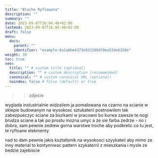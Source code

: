 ```yaml
---
title: "Blacha Ryflowana"
description: ""
summary: ""
date: 2023-09-07T16:04:48+02:00
lastmod: 2023-09-07T16:04:48+02:00
draft: false
menu:
  docs:
    parent: ""
    identifier: "example-6a1a6be4373e933280d78ea53de6158e"
weight: 30
toc: true
seo:
  title: "" # custom title (optional)
  description: "" # custom description (recommended)
  canonical: "" # custom canonical URL (optional)
  noindex: false # false (default) or true
---
```


>> zdjecie

wyglada instustrialnie
widzailem ja pomalowana na czarno na scianie w sklepie budowanym
na wysokosc sztukaterii
postnowilem tak zabezpueczyc sciane za biurkami w pracowni
bo kurwa zawsze te nogi brudza sciane
a tak po prostu mozna umyc
a ze sie farba zedrze - no i dobra,
sam pewnie zedrew gorna warstwe troche aby podkrelic co tu jest, te ryfloane elekmenty

nad to dam pewnie jakis ksztaltonik na wysokosci szyykateii aby mimo ze inny material
to kontynnwac pattern szykaterrii z mieszkania
i mysle ze bedzie zajebiscie

